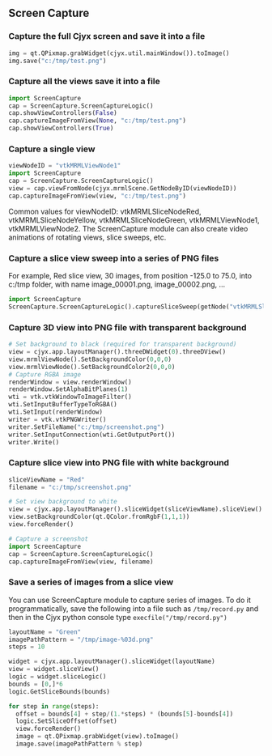 ## Screen Capture

### Capture the full Cjyx screen and save it into a file

```python
img = qt.QPixmap.grabWidget(cjyx.util.mainWindow()).toImage()
img.save("c:/tmp/test.png")
```

### Capture all the views save it into a file

```python
import ScreenCapture
cap = ScreenCapture.ScreenCaptureLogic()
cap.showViewControllers(False)
cap.captureImageFromView(None, "c:/tmp/test.png")
cap.showViewControllers(True)
```

### Capture a single view

```python
viewNodeID = "vtkMRMLViewNode1"
import ScreenCapture
cap = ScreenCapture.ScreenCaptureLogic()
view = cap.viewFromNode(cjyx.mrmlScene.GetNodeByID(viewNodeID))
cap.captureImageFromView(view, "c:/tmp/test.png")
```

Common values for viewNodeID: vtkMRMLSliceNodeRed, vtkMRMLSliceNodeYellow, vtkMRMLSliceNodeGreen, vtkMRMLViewNode1, vtkMRMLViewNode2. The ScreenCapture module can also create video animations of rotating views, slice sweeps, etc.

### Capture a slice view sweep into a series of PNG files

For example, Red slice view, 30 images, from position -125.0 to 75.0, into c:/tmp folder, with name image_00001.png, image_00002.png, ...

```python
import ScreenCapture
ScreenCapture.ScreenCaptureLogic().captureSliceSweep(getNode("vtkMRMLSliceNodeRed"), -125.0, 75.0, 30, "c:/tmp", "image_%05d.png")
```

### Capture 3D view into PNG file with transparent background

```python
# Set background to black (required for transparent background)
view = cjyx.app.layoutManager().threeDWidget(0).threeDView()
view.mrmlViewNode().SetBackgroundColor(0,0,0)
view.mrmlViewNode().SetBackgroundColor2(0,0,0)
# Capture RGBA image
renderWindow = view.renderWindow()
renderWindow.SetAlphaBitPlanes(1)
wti = vtk.vtkWindowToImageFilter()
wti.SetInputBufferTypeToRGBA()
wti.SetInput(renderWindow)
writer = vtk.vtkPNGWriter()
writer.SetFileName("c:/tmp/screenshot.png")
writer.SetInputConnection(wti.GetOutputPort())
writer.Write()
```

### Capture slice view into PNG file with white background

```python
sliceViewName = "Red"
filename = "c:/tmp/screenshot.png"

# Set view background to white
view = cjyx.app.layoutManager().sliceWidget(sliceViewName).sliceView()
view.setBackgroundColor(qt.QColor.fromRgbF(1,1,1))
view.forceRender()

# Capture a screenshot
import ScreenCapture
cap = ScreenCapture.ScreenCaptureLogic()
cap.captureImageFromView(view, filename)
```

### Save a series of images from a slice view

You can use ScreenCapture module to capture series of images. To do it programmatically, save the following into a file such as ``/tmp/record.py`` and then in the Cjyx python console type ``execfile("/tmp/record.py")``

```python
layoutName = "Green"
imagePathPattern = "/tmp/image-%03d.png"
steps = 10

widget = cjyx.app.layoutManager().sliceWidget(layoutName)
view = widget.sliceView()
logic = widget.sliceLogic()
bounds = [0,]*6
logic.GetSliceBounds(bounds)

for step in range(steps):
  offset = bounds[4] + step/(1.*steps) * (bounds[5]-bounds[4])
  logic.SetSliceOffset(offset)
  view.forceRender()
  image = qt.QPixmap.grabWidget(view).toImage()
  image.save(imagePathPattern % step)
```
